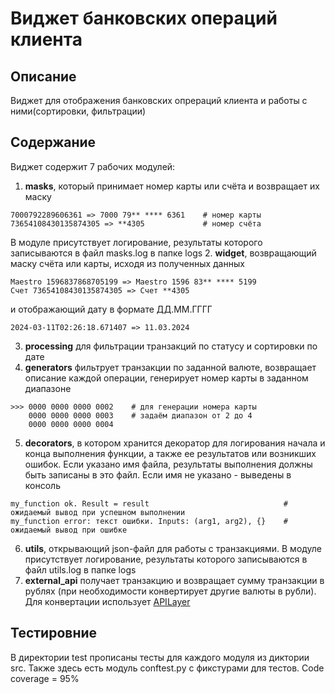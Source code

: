 # Виджет банковских операций клиента

## Описание

Виджет для отображения банковских опрераций клиента и работы с ними(сортировки, фильтрации)

## Содержание

Виджет содержит 7 рабочих модулей:
1. **masks**, который принимает номер карты или счёта и возвращает их маску 
```
7000792289606361 => 7000 79** **** 6361    # номер карты
73654108430135874305 => **4305             # номер счёта
```
В модуле присутствует логирование, результаты которого записываются в файл masks.log в папке logs
2. **widget**, возвращающий маску счёта или карты, исходя из полученных данных
```
Maestro 1596837868705199 => Maestro 1596 83** **** 5199
Счет 73654108430135874305 => Счет **4305
```
и отображающий дату в формате ДД.ММ.ГГГГ
```
2024-03-11T02:26:18.671407 => 11.03.2024
```
3. **processing** для фильтрации транзакций по статусу и сортировки по дате
4. **generators** фильтрует транзакции по заданной валюте, возвращает описание каждой операции, генерирует номер карты в заданном диапазоне
```
>>> 0000 0000 0000 0002    # для генерации номера карты
    0000 0000 0000 0003    # задаём диапазон от 2 до 4  
    0000 0000 0000 0004     
```
5. **decorators**, в котором хранится декоратор для логирования начала и конца выполнения функции, а также ее результатов или возникших ошибок. Если указано имя файла, результаты выполнения должны быть записаны в это файл. Если имя не указано - выведены в консоль
```
my_function ok. Result = result                              # ожидаемый вывод при успешном выполнении
my_function error: текст ошибки. Inputs: (arg1, arg2), {}    # ожидаемый вывод при ошибке
```
6. **utils**, открывающий json-файл для работы с транзакциями.
В модуле присутствует логирование, результаты которого записываются в файл utils.log в папке logs
7. **external_api** получает транзакцию и возвращает сумму транзакции в рублях (при необходимости конвертирует другие валюты в рубли). Для конвертации использует [APILayer](https://apilayer.com/marketplace/exchangerates_data-api)
## Тестировние
В директории test прописаны тесты для каждого модуля из диктории src.
Также здесь есть модуль conftest.py с фикстурами для тестов. Code coverage = 95%